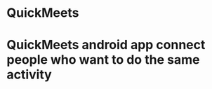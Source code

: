 # QuickMeets
   <h1> QuickMeets  android app  connect people who want to do the same activity </h1>
